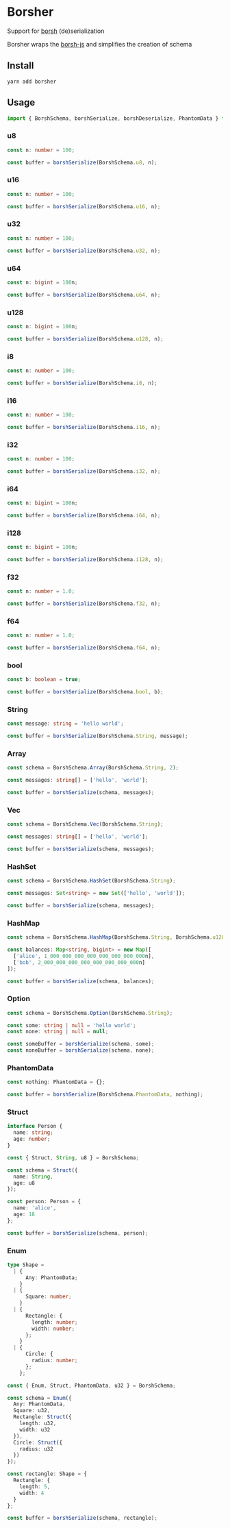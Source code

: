 # Borsher
Support for [borsh](https://borsh.io) (de)serialization

Borsher wraps the [borsh-js](https://github.com/near/borsh-js) and simplifies the creation of schema

## Install
```shell
yarn add borsher
```

## Usage
```ts
import { BorshSchema, borshSerialize, borshDeserialize, PhantomData } from 'borsher';
```

### u8
```ts
const n: number = 100;

const buffer = borshSerialize(BorshSchema.u8, n);
```

### u16
```ts
const n: number = 100;

const buffer = borshSerialize(BorshSchema.u16, n);
```

### u32
```ts
const n: number = 100;

const buffer = borshSerialize(BorshSchema.u32, n);
```

### u64
```ts
const n: bigint = 100n;

const buffer = borshSerialize(BorshSchema.u64, n);
```

### u128
```ts
const n: bigint = 100n;

const buffer = borshSerialize(BorshSchema.u128, n);
```

### i8
```ts
const n: number = 100;

const buffer = borshSerialize(BorshSchema.i8, n);
```

### i16
```ts
const n: number = 100;

const buffer = borshSerialize(BorshSchema.i16, n);
```

### i32
```ts
const n: number = 100;

const buffer = borshSerialize(BorshSchema.i32, n);
```

### i64
```ts
const n: bigint = 100n;

const buffer = borshSerialize(BorshSchema.i64, n);
```

### i128
```ts
const n: bigint = 100n;

const buffer = borshSerialize(BorshSchema.i128, n);
```

### f32
```ts
const n: number = 1.0;

const buffer = borshSerialize(BorshSchema.f32, n);
```

### f64
```ts
const n: number = 1.0;

const buffer = borshSerialize(BorshSchema.f64, n);
```

### bool
```ts
const b: boolean = true;

const buffer = borshSerialize(BorshSchema.bool, b);
```

### String
```ts
const message: string = 'hello world';

const buffer = borshSerialize(BorshSchema.String, message);
```

### Array
```ts
const schema = BorshSchema.Array(BorshSchema.String, 2);

const messages: string[] = ['hello', 'world'];

const buffer = borshSerialize(schema, messages);
```

### Vec
```ts
const schema = BorshSchema.Vec(BorshSchema.String);

const messages: string[] = ['hello', 'world'];

const buffer = borshSerialize(schema, messages);
```

### HashSet
```ts
const schema = BorshSchema.HashSet(BorshSchema.String);

const messages: Set<string> = new Set(['hello', 'world']);

const buffer = borshSerialize(schema, messages);
```

### HashMap
```ts
const schema = BorshSchema.HashMap(BorshSchema.String, BorshSchema.u128);

const balances: Map<string, bigint> = new Map([
  ['alice', 1_000_000_000_000_000_000_000_000n],
  ['bob', 2_000_000_000_000_000_000_000_000n]
]);

const buffer = borshSerialize(schema, balances);
```

### Option
```ts
const schema = BorshSchema.Option(BorshSchema.String);

const some: string | null = 'hello world';
const none: string | null = null;

const someBuffer = borshSerialize(schema, some);
const noneBuffer = borshSerialize(schema, none);
```

### PhantomData
```ts
const nothing: PhantomData = {};

const buffer = borshSerialize(BorshSchema.PhantomData, nothing);
```

### Struct
```ts
interface Person {
  name: string;
  age: number;
}

const { Struct, String, u8 } = BorshSchema;

const schema = Struct({
  name: String,
  age: u8
});

const person: Person = {
  name: 'alice',
  age: 18
};

const buffer = borshSerialize(schema, person);
```

### Enum
```ts
type Shape =
  | {
      Any: PhantomData;
    }
  | {
      Square: number;
    }
  | {
      Rectangle: {
        length: number;
        width: number;
      };
    }
  | {
      Circle: {
        radius: number;
      };
    };

const { Enum, Struct, PhantomData, u32 } = BorshSchema;

const schema = Enum({
  Any: PhantomData,
  Square: u32,
  Rectangle: Struct({
    length: u32,
    width: u32
  }),
  Circle: Struct({
    radius: u32
  })
});

const rectangle: Shape = {
  Rectangle: {
    length: 5,
    width: 4
  }
};

const buffer = borshSerialize(schema, rectangle);
```

